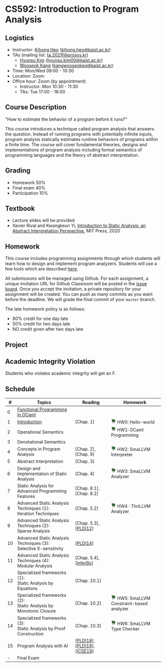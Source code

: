 # CS592: Introduction to Program Analysis

## Logistics
- Instructor: [Kihong Heo](https://kihongheo.kaist.ac.kr) (kihong.heo@kaist.ac.kr)
- TAs (mailing list: ta.2021f@prosys.kr)
  - [Hyunsu Kim](https://prosys.kaist.ac.kr/home/hyunsukim) (hyunsu.kim00@kaist.ac.kr)
  - [Wooseok Kang](https://prosys.kaist.ac.kr/home/wooseokkang) (kangwooseokeq@kaist.ac.kr)
- Time: Mon/Wed 09:00 - 10:30
- Location: Zoom
- Office hour: Zoom (by appointment)
  - Instructor: Mon 10:30 - 11:30
  - TAs: Tue 17:00 - 18:00


## Course Description
"How to estimate the behavior of a program before it runs?"

This course introduces a technique called program analysis that answers the question.
Instead of running programs with potentially infinite inputs, program analysis statically estimates runtime behaviors of programs within a finite time.
The course will cover fundamental theories, designs and implementations of program analysis including formal semantics of programming languages and
the theory of abstract interpretation.

## Grading
- Homework 50%
- Final exam 40%
- Participation 10%

## Textbook
- Lecture slides will be provided
- Xavier Rival and Kwangkeun Yi, [Introduction to Static Analysis: an Abstract Interpretation Perspective](https://mitpress.mit.edu/books/introduction-static-analysis), MIT Press, 2020

## Homework
This course includes programming assignments through which students will learn how to design
and implement program analyzers.
Students will use a few tools which are described [here](TOOL.md).

All submissions will be managed using Github.
For each assignment, a unique invitation URL for Github Classroom will be posted in the [issue board](../../issues).
Once you accept the invitation, a private repository for your assignment will be created.
You can push as many commits as you want before the deadline. We will grade the final commit of your `master` branch.

The late homework policy is as follows:
- 80% credit for one day late
- 50% credit for two days late
- NO credit given after two days late

## Project

## Academic Integrity Violation
Students who violates academic integrity will get an F.

## Schedule
|#|Topics|Reading|Homework|
|-|------|-------|--------|
|0|[Functional Programming in OCaml](slides/lecture0.pdf)||
|1|[Introduction](slides/lecture1.pdf)|[Chap. 1]|<img src="icons/github-classroom.png" width="16" /> HW0: Hello-world|
|2|Operational Semantics||<img src="icons/github-classroom.png" width="16" /> HW1: OCaml Programming|
|3|Denotational Semantics|||
|4|Concepts in Program Analysis|[Chap. 2], [Chap. 9]|<img src="icons/github-classroom.png" width="16" /> HW2: SmaLLVM Interpreter|
|5|Abstract Interpretation|[Chap. 3]|
|6|Design and Implementation of Static Analysis|[Chap. 4]|<img src="icons/github-classroom.png" width="16" /> HW3: SmaLLVM Analyzer|
|7|Static Analysis for Advanced Programming Features|[Chap. 8.1], [Chap. 8.2]||
|8|Advanced Static Analysis Techniques (1):<br>Iteration Techniques|[Chap. 5.2]|<img src="icons/github-classroom.png" width="16" /> HW4 : ThriLLVM Analyzer|
|9|Advanced Static Analysis Techniques (2):<br>Sparse Analysis|[Chap. 5.3], [[PLDI12](https://dl.acm.org/doi/abs/10.1145/2254064.2254092)]|
|10|Advanced Static Analysis Techniques (3):<br>Selective X-sensitivity|[[PLDI14](https://dl.acm.org/doi/10.1145/2594291.2594318)]||
|11|Advanced Static Analysis Techniques (4):<br>Modular Analysis|[Chap. 5.4], [[InferBo](https://research.fb.com/blog/2017/02/inferbo-infer-based-buffer-overrun-analyzer/)]|
|12|Specialized frameworks (1):<br>Static Analysis by Equations|[Chap. 10.1]||
|13|Specialized frameworks (2):<br>Static Analysis by Monotonic Closure|[Chap. 10.2]|<img src="icons/github-classroom.png" width="16" /> HW5: SmaLLVM Constraint-based analyzer|
|14|Specialized frameworks (3):<br>Static Analysis by Proof Construction|[Chap. 10.3]|<img src="icons/github-classroom.png" width="16" /> HW6: SmaLLVM Type Checker|
|15|Program Analysis with AI|[[PLDI18](https://dl.acm.org/doi/10.1145/3192366.3192417)], [[PLDI19](https://dl.acm.org/doi/10.1145/3314221.3314616)], [[ICSE19](https://dl.acm.org/doi/10.1109/ICSE.2019.00027)]|
|-|Final Exam||
